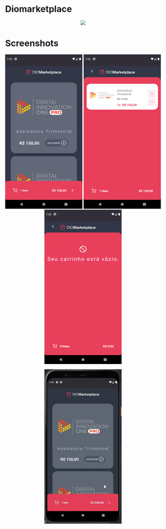 # Diomarketplace
<p align="center">
<img src="https://img.shields.io/badge/STATUS-CONCLUÍDO-green"/>
</p>

# Screenshots
<p align="center">
  <img width = "250" height= "500" src = "src/assets/screenshots/Screenshot_1.png">
  <img width = "250" height= "500" src = "src/assets/screenshots/Screenshot_2.png">
  <img width = "250" height= "500" src = "src/assets/screenshots/Screenshot_3.png">
</p>

<p align="center">
  <img width = "250" height= "500" src = "src/assets/screenshots/animation.gif">
</p>
